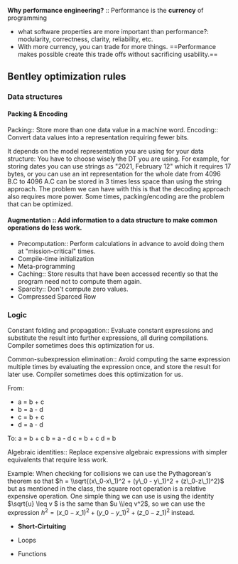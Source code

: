 **Why performance engineering?** :: Performance is the **currency** of programming


- what software properties are more important than performance?: modularity, correctness, clarity, reliability, etc.
- With more currency, you can trade for more things. ==Performance makes possible create this trade offs without sacrificing usability.==

## Bentley optimization rules

### Data structures

#### Packing & Encoding

Packing:: Store more than one data value in a machine word.
Encoding:: Convert data values into a representation requiring fewer bits.

It depends on the model representation you are using for your data structure: You have to choose wisely the DT you are using. For example, for storing dates you can use strings as "2021, February 12" which it requires 17 bytes, or you can use an int representation for the whole date from 4096 B.C to 4096 A.C can be stored in 3 times less space than using the string approach. The problem we can have with this is that the decoding approach also requires more power. Some times, packing/encoding are the problem that can be optimized.

#### Augmentation :: Add information to a data structure to make common operations do less work.

- Precomputation:: Perform calculations in advance to avoid doing them at "mission-critical" times.
- Compile-time initialization
- Meta-programming
- Caching:: Store results that have been accessed recently so that the program need not to compute them again.
- Sparcity:: Don't compute zero values.
- Compressed Sparced Row

### Logic

Constant folding and propagation:: Evaluate constant expressions and substitute the result into further expressions, all during compilations. Compiler sometimes does this optimization for us.

Common-subexpression elimination:: Avoid computing the same expression multiple times by evaluating the expression once, and store the result for later use. Compiler sometimes does this optimization for us.

From:
- a = b + c 
- b = a - d 
- c = b + c 
- d = a - d 

To: 
	a = b + c 
	b = a - d 
	c = b + c 
	d = b

Algebraic identities:: Replace expensive algebraic expressions with simpler equivalents that require less work.

Example: When checking for collisions we can use the Pythagorean's theorem so that $h = \\sqrt{(x\_0-x\_1)^2 + (y\_0 - y\_1)^2 + (z\_0-z\_1)^2}$ but as mentioned in the class, the square root operation is a relative expensive operation. One simple thing we can use is using the identity $\\sqrt{u} \\leq v $ is the same than $u \\leq v^2$, so we can use the expression $h^2 =(x\_0-x\_1)^2 + (y\_0 - y\_1)^2 + (z\_0-z\_1)^2$ instead.

-   **Short-Cirtuiting**

-   Loops

-   Functions